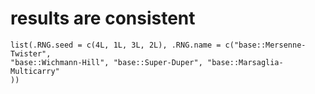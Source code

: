 # results are consistent

    list(.RNG.seed = c(4L, 1L, 3L, 2L), .RNG.name = c("base::Mersenne-Twister", 
    "base::Wichmann-Hill", "base::Super-Duper", "base::Marsaglia-Multicarry"
    ))

